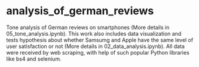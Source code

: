 # analysis_of_german_reviews
Tone analysis of German reviews on smartphones (More details in 05_tone_analysis.ipynb). This work also includes data visualization and tests hypothesis about whether Samsumg and Apple have the same level of user satisfaction or not (More details in 02_data_analysis.ipynb). All data were received by web scraping, with help of such popular Python libraries like bs4 and selenium.
